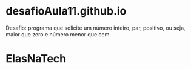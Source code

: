 # desafioAula11.github.io

Desafio: programa que solicite um número inteiro, par, positivo, ou seja, maior que zero e número menor que cem.

# ElasNaTech

